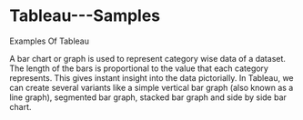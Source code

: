 # Tableau---Samples
Examples Of Tableau




A bar chart or graph is used to represent category wise data of a dataset. The length of the bars is proportional to the value that each category represents. This gives instant insight into the data pictorially. In Tableau, we can create several variants like a simple vertical bar graph (also known as a line graph), segmented bar graph, stacked bar graph and side by side bar chart.
